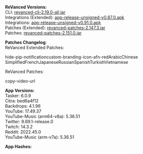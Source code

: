 **ReVanced Versions:**  
CLI: [revanced-cli-2.19.0-all.jar](https://github.com/revanced/revanced-cli/releases/tag/v2.19.0)  
Integrations (Extended): [app-release-unsigned-v0.87.0.apk](https://github.com/inotia00/revanced-integrations/releases/tag/v0.87.0)  
Integrations: [app-release-unsigned-v0.91.0.apk](https://github.com/revanced/revanced-integrations/releases/tag/v0.91.0)  
Patches (Extended): [revanced-patches-2.147.3.jar](https://github.com/inotia00/revanced-patches/releases/tag/v2.147.3)  
Patches: [revanced-patches-2.151.0.jar](https://github.com/revanced/revanced-patches/releases/tag/v2.151.0)  

**Patches Changelog**:   
ReVanced Extended Patches:  

hide-pip-notificationcustom-branding-icon-afn-redArabicChinese SimplifiedFrenchJapaneseRussianSpanishTurkishVietnamese
  
ReVanced Patches:   

copy-video-url
  
**App Versions:**  
Tasker: 6.0.9  
Citra: bed6a4f12  
Backdrops: 4.1.96  
YouTube: 17.49.37  
YouTube-Music (arm64-v8a): 5.36.51  
Twitter: 9.69.1-release.0  
Twitch: 14.3.2  
Reddit: 2022.45.0  
YouTube-Music (arm-v7a): 5.36.51  

**App Hashes:**  
  
